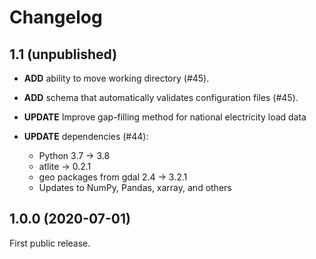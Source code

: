 # Changelog

## 1.1 (unpublished)

* **ADD** ability to move working directory (#45).
* **ADD** schema that automatically validates configuration files (#45).

* **UPDATE** Improve gap-filling method for national electricity load data
* **UPDATE** dependencies (#44):
    * Python 3.7 -> 3.8
    * atlite -> 0.2.1
    * geo packages from gdal 2.4 -> 3.2.1
    * Updates to NumPy, Pandas, xarray, and others

## 1.0.0 (2020-07-01)

First public release.
